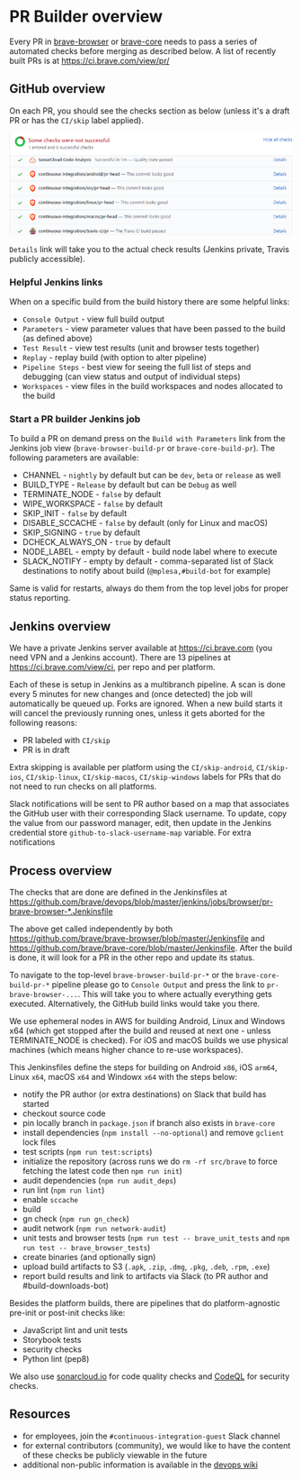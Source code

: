 # PR Builder overview

Every PR in [brave-browser](https://github.com/brave/brave-browser) or [brave-core](https://github.com/brave/brave-core) needs to pass a series of automated checks before merging as described below. A list of recently built PRs is at https://ci.brave.com/view/pr/

## GitHub overview
On each PR, you should see the checks section as below (unless it's a draft PR or has the `CI/skip` label applied).

![GitHub checks section](images/github-checks.png)

`Details` link will take you to the actual check results (Jenkins private, Travis publicly accessible).

### Helpful Jenkins links

When on a specific build from the build history there are some helpful links:
- `Console Output` - view full build output
- `Parameters` - view parameter values that have been passed to the build (as defined above)
- `Test Result` - view test results (unit and browser tests together)
- `Replay` - replay build (with option to alter pipeline)
- `Pipeline Steps` - best view for seeing the full list of steps and debugging (can view status and output of individual steps)
- `Workspaces` - view files in the build workspaces and nodes allocated to the build

### Start a PR builder Jenkins job

To build a PR on demand press on the `Build with Parameters` link from the Jenkins job view (`brave-browser-build-pr` or `brave-core-build-pr`). The following parameters are available:
- CHANNEL - `nightly` by default but can be `dev`, `beta` or `release` as well
- BUILD_TYPE - `Release` by default but can be `Debug` as well
- TERMINATE_NODE - `false` by default
- WIPE_WORKSPACE - `false` by default
- SKIP_INIT - `false` by default
- DISABLE_SCCACHE - `false` by default (only for Linux and macOS)
- SKIP_SIGNING - `true` by default
- DCHECK_ALWAYS_ON - `true` by default
- NODE_LABEL - empty by default - build node label where to execute
- SLACK_NOTIFY - empty by default - comma-separated list of Slack destinations to notify about build (`@mplesa,#build-bot` for example)

Same is valid for restarts, always do them from the top level jobs for proper status reporting.

## Jenkins overview
We have a private Jenkins server available at https://ci.brave.com (you need VPN and a Jenkins account). There are 13 pipelines at https://ci.brave.com/view/ci, per repo and per platform.

Each of these is setup in Jenkins as a multibranch pipeline. A scan is done every 5 minutes for new changes and (once detected) the job will automatically be queued up. Forks are ignored. When a new build starts it will cancel the previously running ones, unless it gets aborted for the following reasons:
- PR labeled with `CI/skip`
- PR is in draft

Extra skipping is available per platform using the `CI/skip-android`, `CI/skip-ios`, `CI/skip-linux`, `CI/skip-macos`, `CI/skip-windows` labels for PRs that do not need to run checks on all platforms.

Slack notifications will be sent to PR author based on a map that associates the GitHub user with their corresponding Slack username. To update, copy the value from our password manager, edit, then update in the Jenkins credential store `github-to-slack-username-map` variable. For extra notifications 

## Process overview
The checks that are done are defined in the Jenkinsfiles at https://github.com/brave/devops/blob/master/jenkins/jobs/browser/pr-brave-browser-*.Jenkinsfile

The above get called independently by both https://github.com/brave/brave-browser/blob/master/Jenkinsfile and https://github.com/brave/brave-core/blob/master/Jenkinsfile. After the build is done, it will look for a PR in the other repo and update its status.

To navigate to the top-level `brave-browser-build-pr-*` or the `brave-core-build-pr-*` pipeline please go to `Console Output` and press the link to `pr-brave-browser-...`. This will take you to where actually everything gets executed. Alternatively, the GitHub build links would take you there.

We use ephemeral nodes in AWS for building Android, Linux and Windows x64 (which get stopped after the build and reused at next one - unless TERMINATE_NODE is checked). For iOS and macOS builds we use physical machines (which means higher chance to re-use workspaces).

This Jenkinsfiles define the steps for building on Android `x86`, iOS `arm64`, Linux `x64`, macOS `x64` and Windowx `x64` with the steps below:
- notify the PR author (or extra destinations) on Slack that build has started
- checkout source code
- pin locally branch in `package.json` if branch also exists in `brave-core`
- install dependencies (`npm install --no-optional`) and remove `gclient` lock files
- test scripts (`npm run test:scripts`)
- initialize the repository (across runs we do `rm -rf src/brave` to force fetching the latest code then `npm run init`)
- audit dependencies (`npm run audit_deps`)
- run lint (`npm run lint`)
- enable `sccache`
- build
- gn check (`npm run gn_check`)
- audit network (`npm run network-audit`)
- unit tests and browser tests (`npm run test -- brave_unit_tests` and `npm run test -- brave_browser_tests`)
- create binaries (and optionally sign)
- upload build artifacts to S3 (`.apk`, `.zip`, `.dmg`, `.pkg`, `.deb`, `.rpm`, `.exe`)
- report build results and link to artifacts via Slack (to PR author and #build-downloads-bot)

Besides the platform builds, there are pipelines that do platform-agnostic pre-init or post-init checks like:
- JavaScript lint and unit tests
- Storybook tests
- security checks
- Python lint (pep8)

We also use [sonarcloud.io](https://sonarcloud.io) for code quality checks and [CodeQL](https://securitylab.github.com/tools/codeql) for security checks.

## Resources
- for employees, join the `#continuous-integration-guest` Slack channel
- for external contributors (community), we would like to have the content of these checks be publicly viewable in the future
- additional non-public information is available in the [devops wiki](https://github.com/brave/devops/wiki/PR-Builder-Non-public-information)
